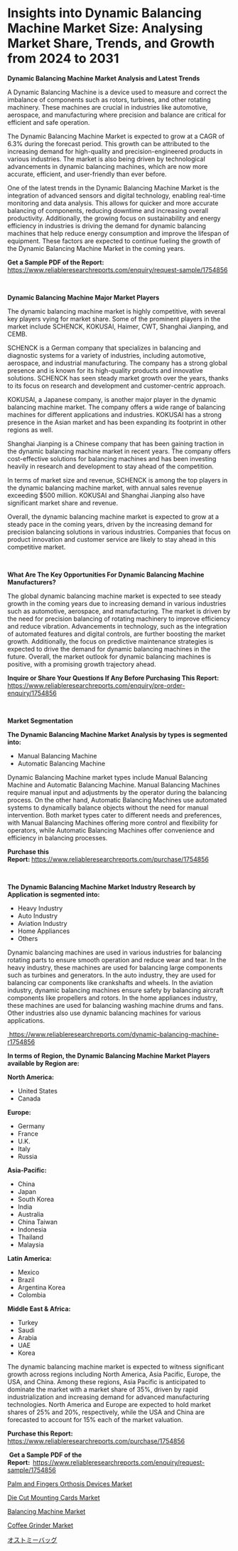 <p><h1>Insights into Dynamic Balancing Machine Market Size: Analysing Market Share, Trends, and Growth from 2024 to 2031</h1></p><p><strong>Dynamic Balancing Machine Market Analysis and Latest Trends</strong></p>
<p><p>A Dynamic Balancing Machine is a device used to measure and correct the imbalance of components such as rotors, turbines, and other rotating machinery. These machines are crucial in industries like automotive, aerospace, and manufacturing where precision and balance are critical for efficient and safe operation.</p><p>The Dynamic Balancing Machine Market is expected to grow at a CAGR of 6.3% during the forecast period. This growth can be attributed to the increasing demand for high-quality and precision-engineered products in various industries. The market is also being driven by technological advancements in dynamic balancing machines, which are now more accurate, efficient, and user-friendly than ever before.</p><p>One of the latest trends in the Dynamic Balancing Machine Market is the integration of advanced sensors and digital technology, enabling real-time monitoring and data analysis. This allows for quicker and more accurate balancing of components, reducing downtime and increasing overall productivity. Additionally, the growing focus on sustainability and energy efficiency in industries is driving the demand for dynamic balancing machines that help reduce energy consumption and improve the lifespan of equipment. These factors are expected to continue fueling the growth of the Dynamic Balancing Machine Market in the coming years.</p></p>
<p><strong>Get a Sample PDF of the Report:&nbsp;</strong> <a href="https://www.reliableresearchreports.com/enquiry/request-sample/1754856">https://www.reliableresearchreports.com/enquiry/request-sample/1754856</a></p>
<p>&nbsp;</p>
<p><strong>Dynamic Balancing Machine Major Market Players</strong></p>
<p><p>The dynamic balancing machine market is highly competitive, with several key players vying for market share. Some of the prominent players in the market include SCHENCK, KOKUSAI, Haimer, CWT, Shanghai Jianping, and CEMB.</p><p>SCHENCK is a German company that specializes in balancing and diagnostic systems for a variety of industries, including automotive, aerospace, and industrial manufacturing. The company has a strong global presence and is known for its high-quality products and innovative solutions. SCHENCK has seen steady market growth over the years, thanks to its focus on research and development and customer-centric approach.</p><p>KOKUSAI, a Japanese company, is another major player in the dynamic balancing machine market. The company offers a wide range of balancing machines for different applications and industries. KOKUSAI has a strong presence in the Asian market and has been expanding its footprint in other regions as well.</p><p>Shanghai Jianping is a Chinese company that has been gaining traction in the dynamic balancing machine market in recent years. The company offers cost-effective solutions for balancing machines and has been investing heavily in research and development to stay ahead of the competition.</p><p>In terms of market size and revenue, SCHENCK is among the top players in the dynamic balancing machine market, with annual sales revenue exceeding $500 million. KOKUSAI and Shanghai Jianping also have significant market share and revenue.</p><p>Overall, the dynamic balancing machine market is expected to grow at a steady pace in the coming years, driven by the increasing demand for precision balancing solutions in various industries. Companies that focus on product innovation and customer service are likely to stay ahead in this competitive market.</p></p>
<p>&nbsp;</p>
<p><strong>What Are The Key Opportunities For Dynamic Balancing Machine Manufacturers?</strong></p>
<p><p>The global dynamic balancing machine market is expected to see steady growth in the coming years due to increasing demand in various industries such as automotive, aerospace, and manufacturing. The market is driven by the need for precision balancing of rotating machinery to improve efficiency and reduce vibration. Advancements in technology, such as the integration of automated features and digital controls, are further boosting the market growth. Additionally, the focus on predictive maintenance strategies is expected to drive the demand for dynamic balancing machines in the future. Overall, the market outlook for dynamic balancing machines is positive, with a promising growth trajectory ahead.</p></p>
<p><strong>Inquire or Share Your Questions If Any Before Purchasing This Report:</strong> <a href="https://www.reliableresearchreports.com/enquiry/pre-order-enquiry/1754856">https://www.reliableresearchreports.com/enquiry/pre-order-enquiry/1754856</a></p>
<p>&nbsp;</p>
<p><strong>Market Segmentation</strong></p>
<p><strong>The Dynamic Balancing Machine Market Analysis by types is segmented into:</strong></p>
<p><ul><li>Manual Balancing Machine</li><li>Automatic Balancing Machine</li></ul></p>
<p><p>Dynamic Balancing Machine market types include Manual Balancing Machine and Automatic Balancing Machine. Manual Balancing Machines require manual input and adjustments by the operator during the balancing process. On the other hand, Automatic Balancing Machines use automated systems to dynamically balance objects without the need for manual intervention. Both market types cater to different needs and preferences, with Manual Balancing Machines offering more control and flexibility for operators, while Automatic Balancing Machines offer convenience and efficiency in balancing processes.</p></p>
<p><strong>Purchase this Report:&nbsp;</strong><a href="https://www.reliableresearchreports.com/purchase/1754856">https://www.reliableresearchreports.com/purchase/1754856</a></p>
<p>&nbsp;</p>
<p><strong>The Dynamic Balancing Machine Market Industry Research by Application is segmented into:</strong></p>
<p><ul><li>Heavy Industry</li><li>Auto Industry</li><li>Aviation Industry</li><li>Home Appliances</li><li>Others</li></ul></p>
<p><p>Dynamic balancing machines are used in various industries for balancing rotating parts to ensure smooth operation and reduce wear and tear. In the heavy industry, these machines are used for balancing large components such as turbines and generators. In the auto industry, they are used for balancing car components like crankshafts and wheels. In the aviation industry, dynamic balancing machines ensure safety by balancing aircraft components like propellers and rotors. In the home appliances industry, these machines are used for balancing washing machine drums and fans. Other industries also use dynamic balancing machines for various applications.</p></p>
<p><a href="https://www.reliableresearchreports.com/dynamic-balancing-machine-r1754856">&nbsp;https://www.reliableresearchreports.com/dynamic-balancing-machine-r1754856</a></p>
<p><strong>In terms of Region, the Dynamic Balancing Machine Market Players available by Region are:</strong></p>
<p>
    <p> <strong> North America: </strong>
        <ul>
            <li>United States</li>
            <li>Canada</li>
        </ul>
        </p> 
    <p> <strong> Europe: </strong>
        <ul>
            <li>Germany</li>
            <li>France</li>
            <li>U.K.</li>
            <li>Italy</li>
            <li>Russia</li>
        </ul>
        </p> 
    <p> <strong> Asia-Pacific: </strong>
        <ul>
            <li>China</li>
            <li>Japan</li>
            <li>South Korea</li>
            <li>India</li>
            <li>Australia</li>
            <li>China Taiwan</li>
            <li>Indonesia</li>
            <li>Thailand</li>
            <li>Malaysia</li>
        </ul>
        </p> 
    <p> <strong> Latin America: </strong>
        <ul>
            <li>Mexico</li>
            <li>Brazil</li>
            <li>Argentina Korea</li>
            <li>Colombia</li>
        </ul>
        </p> 
    <p> <strong> Middle East & Africa: </strong>
        <ul>
            <li>Turkey</li>
            <li>Saudi</li>
            <li>Arabia</li>
            <li>UAE</li>
            <li>Korea</li>
        </ul>
    </p>
    </p>
<p><p>The dynamic balancing machine market is expected to witness significant growth across regions including North America, Asia Pacific, Europe, the USA, and China. Among these regions, Asia Pacific is anticipated to dominate the market with a market share of 35%, driven by rapid industrialization and increasing demand for advanced manufacturing technologies. North America and Europe are expected to hold market shares of 25% and 20%, respectively, while the USA and China are forecasted to account for 15% each of the market valuation.</p></p>
<p><strong>Purchase this Report: </strong><a href="https://www.reliableresearchreports.com/purchase/1754856">https://www.reliableresearchreports.com/purchase/1754856</a></p>
<p>&nbsp;<strong>Get a Sample PDF of the Report:&nbsp;&nbsp;</strong><a href="https://www.reliableresearchreports.com/enquiry/request-sample/1754856">https://www.reliableresearchreports.com/enquiry/request-sample/1754856</a></p>
<p><strong></strong></p>
<p><p><a href="https://www.linkedin.com/pulse/palm-fingers-orthosis-devices-market-key-successful-business-pskle?trackingId=PqWD96RPSMkQpKAtoRm3qg%3D%3D">Palm and Fingers Orthosis Devices Market</a></p><p><a href="https://www.linkedin.com/pulse/die-cut-mounting-cards-market-size-cagr-trends-2024-2030-vbhye?trackingId=1M3i6eCZi06s6tJOv9asJA%3D%3D">Die Cut Mounting Cards Market</a></p><p><a href="https://github.com/changoleonlaverguenzanoexiste/Market-Research-Report-List-2/blob/main/balancing-machine-market.md">Balancing Machine Market</a></p><p><a href="https://github.com/dimitrishawkinswaynenp91rgz/Market-Research-Report-List-2/blob/main/coffee-grinder-market.md">Coffee Grinder Market</a></p><p><a href="https://github.com/avbqbctihcbe2/Market-Research-Report-List-1/blob/main/332034841224.md">オストミーバッグ</a></p></p>